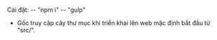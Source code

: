 Cài đặt:
-- "npm i"
-- "gulp"

* Gốc truy cập cây thư mục khi triển khai lên web mặc định bắt đầu từ "src/". 
